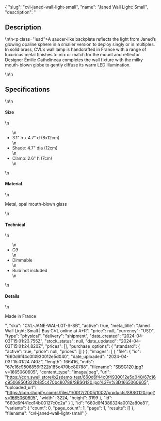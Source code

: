 {
  "slug": "cvl-janed-wall-light-small",
  "name": "Janed Wall Light: Small",
  "description": "<h2>Description</h2>\n<!-- split -->\n<p class=\"lead\">A saucer-like backplate reflects the light from Janed’s glowing opaline sphere in a smaller version to deploy singly or in multiples. In solid brass, CVL’s wall lamp is handcrafted in France with a range of luxurious metal finishes to mix or match for the mount and reflector. Designer Émilie Cathelineau completes the wall fixture with the milky mouth-blown globe to gently diffuse its warm LED illumination.</p>\n<!-- split -->\n<h2>Specifications</h2>\n<!-- split -->\n<h4>Size</h4>\n<ul>\n<li>3.1\" h x 4.7\" d (8x12cm)</li>\n<li>Shade: 4.7\" dia (12cm)</li>\n<li>Clamp: 2.6\" h (7cm)</li>\n</ul>\n<h4>Material</h4>\n<p>Metal, opal mouth-blown glass</p>\n<h4>Technical</h4>\n<ul>\n<li>G9</li>\n<li>Dimmable</li>\n<li>Bulb not included</li>\n</ul>\n<h4>Details</h4>\n<p>Made in France</p>",
  "sku": "CVL-JANE-WAL-LGT-S-SB",
  "active": true,
  "meta_title": "Janed Wall Light: Small | Buy CVL online at A+R",
  "price": null,
  "currency": "USD",
  "type": "physical",
  "delivery": "shipment",
  "date_created": "2024-04-03T15:01:23.755Z",
  "stock_status": null,
  "date_updated": "2024-04-03T15:01:24.820Z",
  "prices": [],
  "purchase_options": {
    "standard": {
      "active": true,
      "price": null,
      "prices": []
    }
  },
  "images": [
    {
      "file": {
        "id": "660d6f44c0f4930012e5d040",
        "date_uploaded": "2024-04-03T15:01:24.740Z",
        "length": 166416,
        "md5": "67c16c9506856f322b185c470bc80788",
        "filename": "SBSG120.jpg?v=1665060605",
        "content_type": "image/jpeg",
        "url": "https://cdn.swell.store/b2sdemo_test/660d6f44c0f4930012e5d040/67c16c9506856f322b185c470bc80788/SBSG120.jpg%3Fv%3D1665060605",
        "uploaded_url": "https://cdn.shopify.com/s/files/1/0012/2005/1002/products/SBSG120.jpg?v=1665060605",
        "width": 3224,
        "height": 3199
      },
      "id": "660d6f441cd14b00127c0c2a"
    }
  ],
  "id": "660d6f4386324a0012a80e81",
  "variants": {
    "count": 0,
    "page_count": 1,
    "page": 1,
    "results": []
  },
  "filename": "cvl-janed-wall-light-small"
}